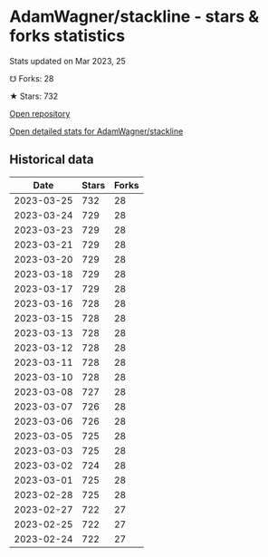 # AdamWagner/stackline - stars & forks statistics

Stats updated on Mar 2023, 25

☋ Forks: 28

★ Stars: 732

[Open repository](https://github.com/AdamWagner/stackline)

[Open detailed stats for AdamWagner/stackline](https://reviewgithub.com/rep/AdamWagner/stackline)

## Historical data
| Date | Stars | Forks |
|------|-------|-------|
| 2023-03-25 | 732 | 28 | 
| 2023-03-24 | 729 | 28 | 
| 2023-03-23 | 729 | 28 | 
| 2023-03-21 | 729 | 28 | 
| 2023-03-20 | 729 | 28 | 
| 2023-03-18 | 729 | 28 | 
| 2023-03-17 | 729 | 28 | 
| 2023-03-16 | 728 | 28 | 
| 2023-03-15 | 728 | 28 | 
| 2023-03-13 | 728 | 28 | 
| 2023-03-12 | 728 | 28 | 
| 2023-03-11 | 728 | 28 | 
| 2023-03-10 | 728 | 28 | 
| 2023-03-08 | 727 | 28 | 
| 2023-03-07 | 726 | 28 | 
| 2023-03-06 | 726 | 28 | 
| 2023-03-05 | 725 | 28 | 
| 2023-03-03 | 725 | 28 | 
| 2023-03-02 | 724 | 28 | 
| 2023-03-01 | 725 | 28 | 
| 2023-02-28 | 725 | 28 | 
| 2023-02-27 | 722 | 27 | 
| 2023-02-25 | 722 | 27 | 
| 2023-02-24 | 722 | 27 | 

